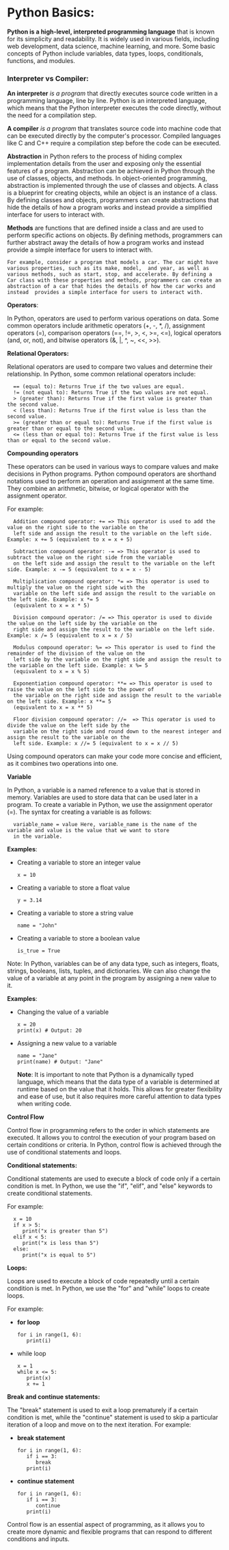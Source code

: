 # Python Basics:
   
   **Python is a high-level, interpreted programming language** that is known for its simplicity and readability. It is 
   widely used in various fields, including web development, data science, machine learning, and more. Some basic 
   concepts of Python include variables, data types, loops, conditionals, functions, and modules.

### Interpreter vs Compiler:

   **An interpreter** _is a program_ that directly executes source code written in a programming language, line by line. 
   Python is an interpreted language, which means that the Python interpreter executes the code directly, without the 
   need for a compilation step.
   
   **A compiler** _is a program_ that translates source code into machine code that can be executed directly by the computer's
   processor. Compiled languages like C and C++ require a compilation step before the code can be executed.


**Abstraction** in Python refers to the process of hiding complex implementation details from the user and exposing only
the essential features of a program. Abstraction can be achieved in Python through the use of classes, objects, and methods.
In object-oriented programming, abstraction is implemented through the use of classes and objects. A class is a blueprint
for creating objects, while an object is an instance of a class. By defining classes and objects, programmers can create
abstractions that hide the details of how a program works and instead provide a simplified interface for users to 
interact with.

**Methods** are functions that are defined inside a class and are used to perform specific actions on objects. 
By defining methods, programmers can further abstract away the details of how a program works and instead provide a 
simple interface for users to interact with.
   
`For example, consider a program that models a car. The car might have various properties, such as its make, model, 
   and year, as well as various methods, such as start, stop, and accelerate. By defining a Car class with these properties
   and methods, programmers can create an abstraction of a car that hides the details of how the car works and instead 
   provides a simple interface for users to interact with.`


**Operators**:

   In Python, operators are used to perform various operations on data. Some common operators include arithmetic 
   operators (+, -, *, /), assignment operators (=), comparison operators (==, !=, >, <, >=, <=), logical operators 
   (and, or, not), and bitwise operators (&, |, ^, ~, <<, >>).

**Relational Operators:**

Relational operators are used to compare two values and determine their relationship. In Python, some common relational 
operators include:

      == (equal to): Returns True if the two values are equal.
      != (not equal to): Returns True if the two values are not equal.
      > (greater than): Returns True if the first value is greater than the second value.
      < (less than): Returns True if the first value is less than the second value.
      >= (greater than or equal to): Returns True if the first value is greater than or equal to the second value.
      <= (less than or equal to): Returns True if the first value is less than or equal to the second value.


**Compounding operators**

These operators can be used in various ways to compare values and make decisions in Python programs.
Python compound operators are shorthand notations used to perform an operation and assignment at the same time. 
They combine an arithmetic, bitwise, or logical operator with the assignment operator. 

For example:

      Addition compound operator: += => This operator is used to add the value on the right side to the variable on the 
      left side and assign the result to the variable on the left side. Example: x += 5 (equivalent to x = x + 5)

      Subtraction compound operator: -= => This operator is used to subtract the value on the right side from the variable
      on the left side and assign the result to the variable on the left side. Example: x -= 5 (equivalent to x = x - 5)

      Multiplication compound operator: *= => This operator is used to multiply the value on the right side with the 
      variable on the left side and assign the result to the variable on the left side. Example: x *= 5 
      (equivalent to x = x * 5)

      Division compound operator: /= => This operator is used to divide the value on the left side by the variable on the
      right side and assign the result to the variable on the left side. Example: x /= 5 (equivalent to x = x / 5)

      Modulus compound operator: %= => This operator is used to find the remainder of the division of the value on the 
      left side by the variable on the right side and assign the result to the variable on the left side. Example: x %= 5
      (equivalent to x = x % 5)
   
      Exponentiation compound operator: **= => This operator is used to raise the value on the left side to the power of
      the variable on the right side and assign the result to the variable on the left side. Example: x **= 5 
      (equivalent to x = x ** 5)
   
      Floor division compound operator: //=  => This operator is used to divide the value on the left side by the 
      variable on the right side and round down to the nearest integer and assign the result to the variable on the 
      left side. Example: x //= 5 (equivalent to x = x // 5)

Using compound operators can make your code more concise and efficient, as it combines two operations into one.


**Variable**

In Python, a variable is a named reference to a value that is stored in memory. Variables are used to store data that 
can be used later in a program. To create a variable in Python, we use the assignment operator (=). The syntax for 
creating a variable is as follows:

      variable_name = value Here, variable_name is the name of the variable and value is the value that we want to store
      in the variable.

**Examples**:

* Creating a variable to store an integer value

      x = 10

* Creating a variable to store a float value

      y = 3.14

* Creating a variable to store a string value
  
      name = "John"

* Creating a variable to store a boolean value

      is_true = True

Note: In Python, variables can be of any data type, such as integers, floats, strings, booleans, lists, tuples, 
and dictionaries. We can also change the value of a variable at any point in the program by assigning a new value to it.

**Examples**:
* Changing the value of a variable
      
      x = 20
      print(x) # Output: 20

* Assigning a new value to a variable

      name = "Jane"
      print(name) # Output: "Jane"

   **Note**: It is important to note that Python is a dynamically typed language, which means that the data type of a variable is 
   determined at runtime based on the value that it holds. This allows for greater flexibility and ease of use, 
   but it also requires more careful attention to data types when writing code.


**Control Flow**

Control flow in programming refers to the order in which statements are executed. It allows you to control the execution
of your program based on certain conditions or criteria. In Python, control flow is achieved through the use of conditional
statements and loops.

**Conditional statements:**

Conditional statements are used to execute a block of code only if a certain condition is met. In Python, we use the 
"if", "elif", and "else" keywords to create conditional statements.

For example:

      x = 10
      if x > 5:
         print("x is greater than 5")
      elif x < 5:
         print("x is less than 5")
      else:
         print("x is equal to 5")


**Loops:**

Loops are used to execute a block of code repeatedly until a certain condition is met. In Python, we use the "for" and 
"while" loops to create loops. 

For example:

* **for loop**

      for i in range(1, 6):
         print(i)

* while loop

      x = 1
      while x <= 5:
         print(x)
         x += 1

**Break and continue statements:**

The "break" statement is used to exit a loop prematurely if a certain condition is met, while the "continue" statement 
is used to skip a particular iteration of a loop and move on to the next iteration. For example:

* **break statement**

      for i in range(1, 6):
         if i == 3:
            break
         print(i)

* **continue statement**

      for i in range(1, 6):
         if i == 3:
            continue
         print(i)

Control flow is an essential aspect of programming, as it allows you to create more dynamic and flexible programs that 
can respond to different conditions and inputs.
